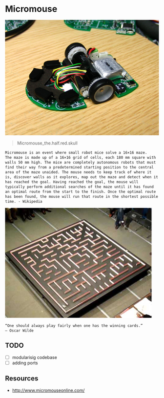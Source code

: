# Micromouse

![](./micromousero.jpg)

> Micromouse_the.half.red.skull 

    Micromouse is an event where small robot mice solve a 16×16 maze.
    The maze is made up of a 16×16 grid of cells, each 180 mm square with walls 50 mm high. The mice are completely autonomous robots that must find their way from a predetermined starting position to the central area of the maze unaided. The mouse needs to keep track of where it is, discover walls as it explores, map out the maze and detect when it has reached the goal. Having reached the goal, the mouse will typically perform additional searches of the maze until it has found an optimal route from the start to the finish. Once the optimal route has been found, the mouse will run that route in the shortest possible time. - Wikipedia

![](./maze.jpg)


    “One should always play fairly when one has the winning cards.”
    ― Oscar Wilde

## TODO

- [ ] modularisig codebase
- [ ] adding ports

## Resources

- http://www.micromouseonline.com/

